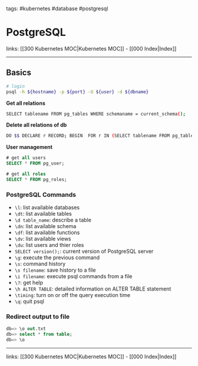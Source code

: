 tags: #kubernetes #database #postgresql

# PostgreSQL

links: [[300 Kubernetes MOC|Kubernetes MOC]] - [[000 Index|Index]]

---

## Basics

```bash
# login
psql -h ${hostname} -p ${port} -U ${user} -d ${dbname}
```

**Get all relations**
```bash
SELECT tablename FROM pg_tables WHERE schemaname = current_schema();
```

**Delete all relations of db**
```bash
DO $$ DECLARE r RECORD; BEGIN  FOR r IN (SELECT tablename FROM pg_tables WHERE schemaname = current_schema()) LOOP  EXECUTE  'DROP TABLE ' || quote_ident(r.tablename) || ' CASCADE'; END  LOOP; END $$;
```

**User management**
```sql
# get all users
SELECT * FROM pg_user;

# get all roles
SELECT * FROM pg_roles;
```

### PostgreSQL Commands

- `\l`: list available databases
- `\dt`: list available tables
- `\d table_name`: describe a table
- `\dn`: list available schema
- `\df`: list available functions
- `\dv`: list available views
- `\du`: list users and thier roles
- `SELECT version();`: current version of PostgreSQL server
- `\g`: execute the previous command
- `\s`: command history
- `\s filename`: save history to a file
- `\i filename`: execute psql commands from a file
- `\?`: get help
- `\h ALTER TABLE`: detailed information on ALTER TABLE statement
- `\timing`: turn on or off the query execution time
- `\q`: quit psql

### Redirect output to file

```sql
db=> \o out.txt
db=> select * from table;
db=> \o
```

---
links: [[300 Kubernetes MOC|Kubernetes MOC]] - [[000 Index|Index]]